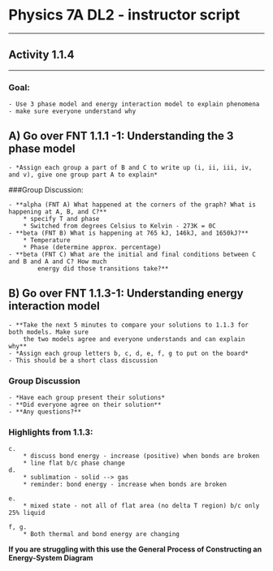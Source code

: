 # Physics 7A DL2 - instructor script

-----------------------

## Activity 1.1.4

-----------------------

### Goal:

	- Use 3 phase model and energy interaction model to explain phenomena
	- make sure everyone understand why

## A) Go over FNT 1.1.1 -1: Understanding the 3 phase model

	- *Assign each group a part of B and C to write up (i, ii, iii, iv, and v), give one group part A to explain*

###Group Discussion:

	- **alpha (FNT A) What happened at the corners of the graph? What is happening at A, B, and C?**
		* specify T and phase
		* Switched from degrees Celsius to Kelvin - 273K = 0C
	- **beta (FNT B) What is happening at 765 kJ, 146kJ, and 1650kJ?**
		* Temperature
		* Phase (determine approx. percentage)
	- **beta (FNT C) What are the initial and final conditions between C and B and A and C? How much
			energy did those transitions take?**

## B) Go over FNT 1.1.3-1: Understanding energy interaction model

	- **Take the next 5 minutes to compare your solutions to 1.1.3 for both models. Make sure
		the two models agree and everyone understands and can explain why**
	- *Assign each group letters b, c, d, e, f, g to put on the board*
	- This should be a short class discussion

### Group Discussion

	- *Have each group present their solutions*
	- **Did everyone agree on their solution**
	- **Any questions?**

### Highlights from 1.1.3:

	c.
		* discuss bond energy - increase (positive) when bonds are broken
		* line flat b/c phase change
	d.
		* sublimation - solid --> gas
		* reminder: bond energy - increase when bonds are broken

	e.
		* mixed state - not all of flat area (no delta T region) b/c only 25% liquid

	f, g.
		* Both thermal and bond energy are changing

**If you are struggling with this use the General Process of Constructing an Energy-System Diagram**


